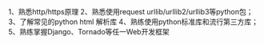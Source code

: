 1、熟悉http/https原理
2、熟悉使用request urllib/urllib2/urllib3等python包；
3、了解常见的python html 解析库
4、熟练使用python标准库和流行第三方库；
5、熟练掌握Django、Tornado等任一Web开发框架
